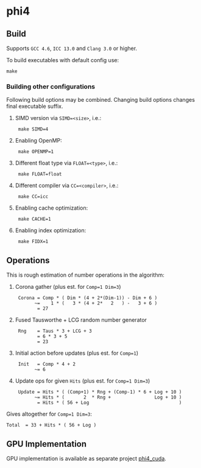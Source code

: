 phi4
====

Build
-----

Supports `GCC 4.6`, `ICC 13.0` and `Clang 3.0` or higher.

To build executables with default config use:

	make

### Building other configurations

Following build options may be combined. Changing build options changes final
executable suffix.

1. SIMD version via `SIMD=<size>`, i.e.:

		make SIMD=4

2. Enabling OpenMP:

		make OPENMP=1

3. Different float type via `FLOAT=<type>`, i.e.:

		make FLOAT=float

4. Different compiler via `CC=<compiler>`, i.e.:

		make CC=icc

5. Enabling cache optimization:

		make CACHE=1

6. Enabling index optimization:

		make FIDX=1

Operations
----------

This is rough estimation of number operations in the algorithm:

1. Corona gather (plus est. for `Comp=1 Dim=3`)

		Corona = Comp * ( Dim * (4 + 2*(Dim-1)) - Dim + 6 )
		      ~=    1 * (   3 * (4 + 2*   2   ) -   3 + 6 )
		       = 27

2. Fused Tausworthe + LCG random number generator

		Rng    = Taus * 3 + LCG + 3
	           = 6 * 3 + 5
		       = 23

3. Initial action before updates (plus est. for `Comp=1`)

		Init   = Comp * 4 + 2
		      ~= 6

4. Update ops for given `Hits`  (plus est. for `Comp=1 Dim=3`)

		Update = Hits * ( (Comp+1) * Rng + (Comp-1) * 6 + Log + 10 )
		      ~= Hits * (       2  * Rng +                Log + 10 )
		       = Hits * ( 56 + Log                                 )

Gives altogether for `Comp=1 Dim=3`:

	Total  = 33 + Hits * ( 56 + Log )

GPU Implementation
------------------

GPU implementation is available as separate project
[phi4_cuda](/ujhpc/phi4_cuda).
